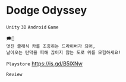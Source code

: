 # Dodge Odyssey
`Unity` `3D` `Android` `Game`

```
🗯️🚗
멋진 클래식 카를 조종하는 드라이버가 되어,
날아오는 탄막을 피해 끊이지 않는 도로 위를 모험하세요!
```

`Playstore` https://is.gd/B5lXNw

`Review` 


